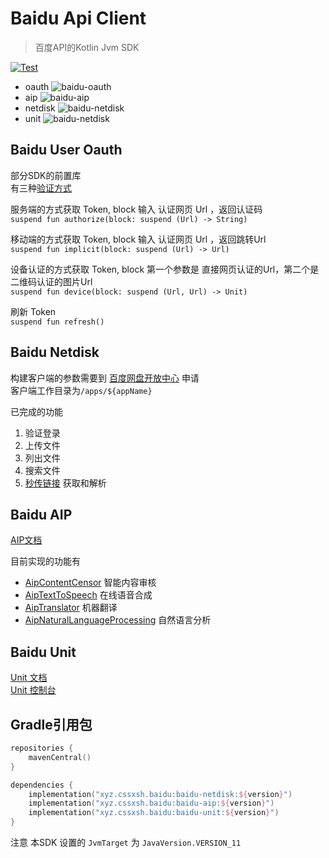 # Baidu Api Client

> 百度API的Kotlin Jvm SDK

[![Test](https://github.com/cssxsh/baidu-client/actions/workflows/Test.yml/badge.svg)](https://github.com/cssxsh/baidu-client/actions/workflows/Test.yml)

*   oauth ![baidu-oauth](https://img.shields.io/maven-central/v/xyz.cssxsh.baidu/baidu-oauth)
*   aip ![baidu-aip](https://img.shields.io/maven-central/v/xyz.cssxsh.baidu/baidu-aip)
*   netdisk ![baidu-netdisk](https://img.shields.io/maven-central/v/xyz.cssxsh.baidu/baidu-netdisk)
*   unit ![baidu-netdisk](https://img.shields.io/maven-central/v/xyz.cssxsh.baidu/baidu-unit)

## Baidu User Oauth

部分SDK的前置库  
有三种[验证方式](https://developer.baidu.com/wiki/index.php?title=docs/oauth/application)

服务端的方式获取 Token, block 输入 认证网页 Url ，返回认证码  
`suspend fun authorize(block: suspend (Url) -> String)`

移动端的方式获取 Token, block 输入 认证网页 Url ，返回跳转Url  
`suspend fun implicit(block: suspend (Url) -> Url)`

设备认证的方式获取 Token, block 第一个参数是 直接网页认证的Url，第二个是 二维码认证的图片Url  
`suspend fun device(block: suspend (Url, Url) -> Unit)`

刷新 Token  
`suspend fun refresh()`

## Baidu Netdisk

构建客户端的参数需要到 [百度网盘开放中心](https://pan.baidu.com/union/apply) 申请  
客户端工作目录为`/apps/${appName}`

已完成的功能

1.  验证登录
2.  上传文件
3.  列出文件
4.  搜索文件
5.  [秒传链接](https://zhuanlan.zhihu.com/p/356900770) 获取和解析

## Baidu AIP

[AIP文档](https://ai.baidu.com/ai-doc)

目前实现的功能有

*   [AipContentCensor](baidu-aip/src/main/kotlin/xyz/cssxsh/baidu/aip/AipContentCensor.kt) 智能内容审核
*   [AipTextToSpeech](baidu-aip/src/main/kotlin/xyz/cssxsh/baidu/aip/AipTextToSpeech.kt) 在线语音合成
*   [AipTranslator](baidu-aip/src/main/kotlin/xyz/cssxsh/baidu/aip/AipTranslator.kt) 机器翻译
*   [AipNaturalLanguageProcessing](baidu-aip/src/main/kotlin/xyz/cssxsh/baidu/aip/AipNaturalLanguageProcessing.kt) 自然语言分析

## Baidu Unit

[Unit 文档](https://ai.baidu.com/ai-doc/UNIT/Lkipmh0tz)  
[Unit 控制台](https://ai.baidu.com/unit/v2)

## Gradle引用包

```kotlin
repositories {
    mavenCentral()
}

dependencies {
    implementation("xyz.cssxsh.baidu:baidu-netdisk:${version}")
    implementation("xyz.cssxsh.baidu:baidu-aip:${version}")
    implementation("xyz.cssxsh.baidu:baidu-unit:${version}")
}
```

注意 本SDK 设置的 `JvmTarget` 为 `JavaVersion.VERSION_11`